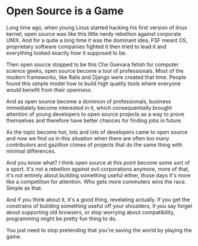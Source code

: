 # Open Source is a Game

Long time ago, when young Linus started hacking his first version of linux kernel, open source was like this little nerdy rebellion against corporate UNIX. And for a quite a long time it was the dominant idea, FSF meant OS, proprietary software companies fighted it then tried to lead it and everything looked exactly how it supposed to be.

Then open source stopped to be this Che Guevara fetish for computer science geeks, open source become a tool of professionals. Most of the modern frameworks, like Rails and Django were created that time. People found this simple model how to build high quality tools where everyone would benefit from their openness.

And as open source become a dominion of professionals, business immediately become interested in it, which consequentially brought attention of young developers to open source projects as a way to prove themselves  and therefore have better chances for finding jobs in future.

As the topic become hot, lots and lots of developers came to open source and now we find us in this situation when there are often too many contributors and gazillion clones of projects that do the same thing with minimal differences.

And you know what? I think open source at this point become some sort of a sport. It's not a rebellion against evil corporations anymore, more of that, it's not entirely about building something useful either, those days it's more like a competition for attention. Who gets more commuters wins the race. Simple as that.

And if you think about it, it's a good thing, revelating actually. If you get the constrains of building something useful off your shoulders, if you say forget about supporting old browsers, or stop worrying about compatibility, programming might be pretty fun thing to do.

You just need to stop pretending that you're saving the world by playing the game.
